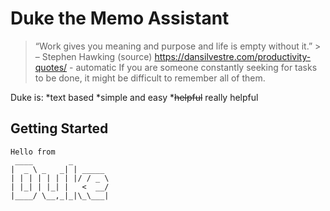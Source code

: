 # Duke the Memo Assistant
> “Work gives you meaning and purpose and life is empty without it.” > – Stephen Hawking (source) https://dansilvestre.com/productivity-quotes/ - automatic
If you are someone constantly seeking for tasks to be done, it might be difficult to remember all of them.

Duke is:
*text based
*simple and easy
*~~helpful~~ really helpful 

## Getting Started

   ```
   Hello from
    ____        _        
   |  _ \ _   _| | _____ 
   | | | | | | | |/ / _ \
   | |_| | |_| |   <  __/
   |____/ \__,_|_|\_\___|
   ```
